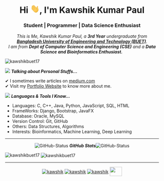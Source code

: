 ﻿<h1 align="center">Hi <img src="https://raw.githubusercontent.com/ABSphreak/ABSphreak/master/gifs/Hi.gif" width="30px">, I'm Kawshik Kumar Paul</h1>
<h3 align="center">
Student | Programmer | Data Science Enthusiast</h3>

<p align="center">
  <em>
    This is Me, Kawshik Kumar Paul, a <b>3rd Year</b> undergraduate from <a href="https://www.buet.ac.bd/"> <b>Bangladesh University of Engineering and Technology (BUET)</b></a>. <br>
    I am from <b>Dept of Computer Science and Engineering (CSE)</b>  and a <b>Data Science and Bioinformatics Enthusiast.</b> 
  </em> 
  <br>
</p>

<p align="left"> <img src="https://komarev.com/ghpvc/?username=kawshikbuet17&label=Profile%20views&color=0e75b6&style=flat" alt="kawshikbuet17" /> </p>

<img src="https://media.giphy.com/media/ObNTw8Uzwy6KQ/giphy.gif" width="30px">&nbsp;***Talking about Personal Stuffs...***

✔ I sometimes write articles on [medium.com](https://kawshikbuet17.medium.com) <br>
✔ Visit my  [Portfolio Website](https://kawshikbuet17.github.io/) to know more about me. <br>

<img src="https://media.giphy.com/media/ObNTw8Uzwy6KQ/giphy.gif" width="30px">&nbsp;***Languages & Tools I Know...***

<p align="left">

* Languages: C, C++, Java, Python, JavaScript, SQL, HTML
* FrameWorks: Django, Bootstrap, JavaFX
* Database: Oracle, MySQL
* Version Control: Git, GitHub
* Others: Data Structures, Algorithms
* Interests: Bioinformatics, Machine Learning, Deep Learning

<hr>
  <p align="center">
 <img src="https://media.giphy.com/media/8UHRm5oY4k4FDxq5QG/giphy.gif" width="30px" alt="GitHub-Status"/> <i><b>GitHub Stats</b></i><img src="https://media.giphy.com/media/8UHRm5oY4k4FDxq5QG/giphy.gif" width="30px" alt="GitHub-Status"/></p>
<p><img align="left" src="https://github-readme-stats.vercel.app/api/top-langs?username=kawshikbuet17&show_icons=true&locale=en&layout=compact" alt="kawshikbuet17" /></p>

<p> <img align="center" src="https://github-readme-stats.vercel.app/api?username=kawshikbuet17&show_icons=true&locale=en" alt="kawshikbuet17" width="410" /></p>

<hr>
<p align="center">
<a href="https://www.linkedin.com/in/kawshikbuet17/" target="blank"><img align="center" src="https://cdn.jsdelivr.net/npm/simple-icons@3.0.1/icons/linkedin.svg" alt="kawshik" height="30" width="40" /></a>
<a href="https://www.facebook.com/kawshik.paul.kkp/" target="blank"><img align="center" src="https://cdn.jsdelivr.net/npm/simple-icons@3.0.1/icons/facebook.svg" alt="kawshik" height="30" width="40" /></a>
<a href="https://leetcode.com/kawshikbuet17/" target="blank"><img align="center" src="https://cdn.jsdelivr.net/npm/simple-icons@3.0.1/icons/leetcode.svg" alt="kawshik" height="30" width="40" /></a>
 <a href = "mailto: kawshik.kumar.paul@gmail.com"><img align="center" src="https://simpleicons.org/icons/gmail.svg" height="30" width="40" /></a>
</p>
